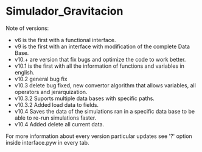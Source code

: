 # Simulador_Gravitacion


Note of versions:

- v6 is the first with a functional interface.
- v9 is the first with an interface with modification of the complete Data Base.
- v10.+ are version that fix bugs and optimize the code to work better.
- v10.1 is the first with all the information of functions and variables in english.
- v10.2 general bug fix
- v10.3 delete bug fixed, new convertor algorithm that allows variables, all operators and jerarquization.
- v10.3.2 Suports multiple data bases with specific paths.
- v10.3.2 Added load data to fields.
- v10.4 Saves the data of the simulations ran in a specific data base to be able to re-run simulations faster.
- v10.4 Added delete all current data.

For more information about every version particular updates see '?' option inside interface.pyw in every tab.
